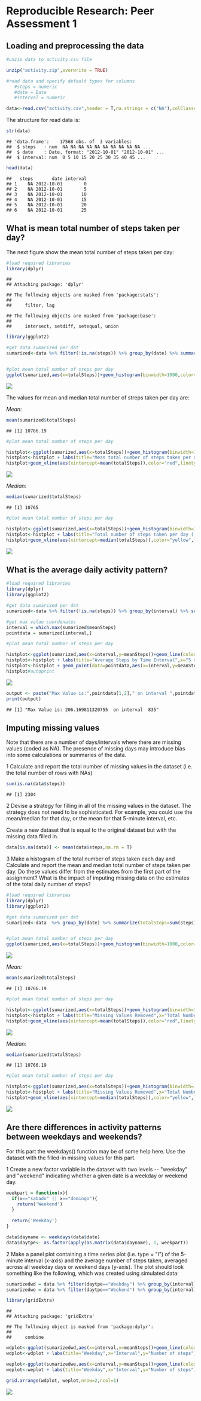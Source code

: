 # Reproducible Research: Peer Assessment 1


## Loading and preprocessing the data


```r
#unzip data to activity.csv file

unzip("activity.zip",overwrite = TRUE)

#read data and specify default types for columns
   #steps = numeric
   #date = Date
   #interval = numeric

data<-read.csv("activity.csv",header = T,na.strings = c("NA"),colClasses = c("numeric","Date","numeric"))
```

The structure for read data is:


```r
str(data)
```

```
## 'data.frame':	17568 obs. of  3 variables:
##  $ steps   : num  NA NA NA NA NA NA NA NA NA NA ...
##  $ date    : Date, format: "2012-10-01" "2012-10-01" ...
##  $ interval: num  0 5 10 15 20 25 30 35 40 45 ...
```

```r
head(data)
```

```
##   steps       date interval
## 1    NA 2012-10-01        0
## 2    NA 2012-10-01        5
## 3    NA 2012-10-01       10
## 4    NA 2012-10-01       15
## 5    NA 2012-10-01       20
## 6    NA 2012-10-01       25
```


## What is mean total number of steps taken per day?

The next figure show the mean total number of steps taken per day:


```r
#load required libraries
library(dplyr)
```

```
## 
## Attaching package: 'dplyr'
```

```
## The following objects are masked from 'package:stats':
## 
##     filter, lag
```

```
## The following objects are masked from 'package:base':
## 
##     intersect, setdiff, setequal, union
```

```r
library(ggplot2)

#get data sumarized per dat
sumarized<-data %>% filter(!is.na(steps)) %>% group_by(date) %>% summarize(totalSteps=sum(steps))


#plot mean total number of steps per day
ggplot(sumarized,aes(x=totalSteps))+geom_histogram(binwidth=1000,color="black",fill="lightblue")+labs(title="Total number of steps taken per day",x="Total Number Of Steps",y="Frequency")
```

![](PA1_template_files/figure-html/unnamed-chunk-3-1.png)<!-- -->


The values for mean and median total number of streps taken per day are:

 *Mean:*
  

```r
mean(sumarized$totalSteps)
```

```
## [1] 10766.19
```

```r
#plot mean total number of steps per day

histplot<-ggplot(sumarized,aes(x=totalSteps))+geom_histogram(binwidth=1000,color="black",fill="lightblue")
histplot<-histplot + labs(title="Mean total number of steps taken per day ( Mean on red line )",x="Total Number Of Steps",y="Frequency")
histplot+geom_vline(aes(xintercept=mean(totalSteps)),color="red",linetype="dashed",show.legend = T) 
```

![](PA1_template_files/figure-html/unnamed-chunk-4-1.png)<!-- -->
 
 *Median:*

```r
median(sumarized$totalSteps)
```

```
## [1] 10765
```

```r
#plot mean total number of steps per day

histplot<-ggplot(sumarized,aes(x=totalSteps))+geom_histogram(binwidth=1000,color="black",fill="lightblue")
histplot<-histplot + labs(title="Total number of steps taken per day ( Median on yellow line )",x="Total Number Of Steps",y="Frequency")
histplot+geom_vline(aes(xintercept=median(totalSteps)),color="yellow",linetype="dashed",show.legend = T) 
```

![](PA1_template_files/figure-html/unnamed-chunk-5-1.png)<!-- -->

## What is the average daily activity pattern?


```r
#load required libraries
library(dplyr)
library(ggplot2)

#get data sumarized per dat
sumarized<-data %>% filter(!is.na(steps)) %>% group_by(interval) %>% summarize(meanSteps=mean(steps))

#get max value coordenates
interval = which.max(sumarized$meanSteps)
pointdata = sumarized[interval,]

#plot mean total number of steps per day

histplot<-ggplot(sumarized,aes(x=interval,y=meanSteps))+geom_line(color="black")
histplot<-histplot + labs(title="Average Steps by Time Interval",x="5 minute time interval",y="Mean steps number")
histplot<-histplot + geom_point(data=pointdata,aes(x=interval,y=meanSteps),color="red")
histplot#autoprint
```

![](PA1_template_files/figure-html/unnamed-chunk-6-1.png)<!-- -->

```r
output <- paste("Max Value is:",pointdata[1,2]," on interval ",pointdata[1,1])
print(output)
```

```
## [1] "Max Value is: 206.169811320755  on interval  835"
```


## Imputing missing values

Note that there are a number of days/intervals where there are missing values (coded as NA). The presence of missing days may introduce bias into some calculations or summaries of the data.

1 Calculate and report the total number of missing values in the dataset (i.e. the total number of rows with NAs)


```r
sum(is.na(data$steps))
```

```
## [1] 2304
```

2 Devise a strategy for filling in all of the missing values in the dataset. The strategy does not need to be sophisticated. For example, you could use the mean/median for that day, or the mean for that 5-minute interval, etc.

Create a new dataset that is equal to the original dataset but with the missing data filled in.


```r
data[is.na(data)] <- mean(data$steps,na.rm = T)
```

3 Make a histogram of the total number of steps taken each day and Calculate and report the mean and median total number of steps taken per day. Do these values differ from the estimates from the first part of the assignment? What is the impact of imputing missing data on the estimates of the total daily number of steps?


```r
#load required libraries
library(dplyr)
library(ggplot2)

#get data sumarized per dat
sumarized<-data  %>% group_by(date) %>% summarize(totalSteps=sum(steps))


#plot mean total number of steps per day
ggplot(sumarized,aes(x=totalSteps))+geom_histogram(binwidth=1000,color="black",fill="lightblue")+labs(title="Total number of steps taken per day",x="Total Number Of Steps ( NA normalized with mean )",y="Frequency")
```

![](PA1_template_files/figure-html/unnamed-chunk-9-1.png)<!-- -->

 
*Mean:*

```r
mean(sumarized$totalSteps)
```

```
## [1] 10766.19
```

```r
#plot mean total number of steps per day

histplot<-ggplot(sumarized,aes(x=totalSteps))+geom_histogram(binwidth=1000,color="black",fill="lightblue")
histplot<-histplot + labs(title="Missing Values Removed",x="Total Number Of Steps",y="Frequency")
histplot+geom_vline(aes(xintercept=mean(totalSteps)),color="red",linetype="dashed",show.legend = T) 
```

![](PA1_template_files/figure-html/unnamed-chunk-10-1.png)<!-- -->

 
 *Median:*
 

```r
median(sumarized$totalSteps)
```

```
## [1] 10766.19
```

```r
#plot mean total number of steps per day

histplot<-ggplot(sumarized,aes(x=totalSteps))+geom_histogram(binwidth=1000,color="black",fill="lightblue")
histplot<-histplot + labs(title="Missing Values Removed",x="Total Number Of Steps",y="Frequency")
histplot+geom_vline(aes(xintercept=median(totalSteps)),color="yellow",linetype="dashed",show.legend = T) 
```

![](PA1_template_files/figure-html/unnamed-chunk-11-1.png)<!-- -->



## Are there differences in activity patterns between weekdays and weekends?


For this part the weekdays() function may be of some help here. Use the dataset with the filled-in missing values for this part.

1 Create a new factor variable in the dataset with two levels -- "weekday" and "weekend" indicating whether a given date is a weekday or weekend day.


```r
weekpart = function(x){
  if(x=="sabado" || x=="domingo"){
    return('Weekend')
  }
  
  return('Weekday')
}

data$dayname <- weekdays(data$date)
data$daytpe<- as.factor(apply(as.matrix(data$dayname), 1, weekpart))
```


2 Make a panel plot containing a time series plot (i.e. type = "l") of the 5-minute interval (x-axis) and the average number of steps taken, averaged across all weekday days or weekend days (y-axis). The plot should look something like the following, which was created using simulated data:


```r
sumarizedwd = data %>% filter(daytpe=="Weekday") %>% group_by(interval) %>%summarize(meanSteps=mean(steps))
sumarizedwe = data %>% filter(daytpe=="Weekend") %>% group_by(interval) %>%summarize(meanSteps=mean(steps))

library(gridExtra)
```

```
## 
## Attaching package: 'gridExtra'
```

```
## The following object is masked from 'package:dplyr':
## 
##     combine
```

```r
wdplot<-ggplot(sumarizedwd,aes(x=interval,y=meanSteps))+geom_line(color="black")
wdplot<-wdplot + labs(title="Weekday",x="Interval",y="Number of steps")

weplot<-ggplot(sumarizedwe,aes(x=interval,y=meanSteps))+geom_line(color="black")
weplot<-weplot + labs(title="Weekday",x="Interval",y="Number of steps")

grid.arrange(wdplot, weplot,nrow=2,ncol=1)
```

![](PA1_template_files/figure-html/unnamed-chunk-13-1.png)<!-- -->
